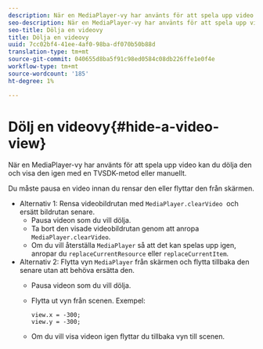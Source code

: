 ```yaml
---
description: När en MediaPlayer-vy har använts för att spela upp video kan du dölja den och visa den igen med en TVSDK-metod eller manuellt.
seo-description: När en MediaPlayer-vy har använts för att spela upp video kan du dölja den och visa den igen med en TVSDK-metod eller manuellt.
seo-title: Dölja en videovy
title: Dölja en videovy
uuid: 7cc02bf4-41ee-4af0-98ba-df070b50b88d
translation-type: tm+mt
source-git-commit: 040655d8ba5f91c98ed0584c08db226ffe1e0f4e
workflow-type: tm+mt
source-wordcount: '185'
ht-degree: 1%

---
```



# Dölj en videovy{#hide-a-video-view}

När en MediaPlayer-vy har använts för att spela upp video kan du dölja den och visa den igen med en TVSDK-metod eller manuellt.

Du måste pausa en video innan du rensar den eller flyttar den från skärmen.
* Alternativ 1: Rensa videobildrutan med `MediaPlayer.clearVideo` &#x200B; och ersätt bildrutan senare.
   * Pausa videon som du vill dölja.
   * Ta bort den visade videobildrutan genom att anropa `MediaPlayer.clearVideo`.
   * Om du vill återställa `MediaPlayer` så att det kan spelas upp igen, anropar du `replaceCurrentResource` eller `replaceCurrentItem`.
* Alternativ 2: Flytta vyn `MediaPlayer` från skärmen och flytta tillbaka den senare utan att behöva ersätta den.
   * Pausa videon som du vill dölja.
   * Flytta ut vyn från scenen. Exempel:

      ```
      view.x = -300; 
      view.y = -300;
      ```

   * Om du vill visa videon igen flyttar du tillbaka vyn till scenen.
